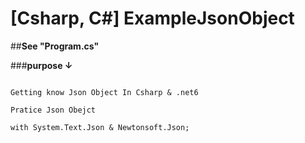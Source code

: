 # [Csharp, C#] ExampleJsonObject 

##**See "Program.cs"**


###**purpose ↓**

```

Getting know Json Object In Csharp & .net6 

Pratice Json Obejct

with System.Text.Json & Newtonsoft.Json;

```
